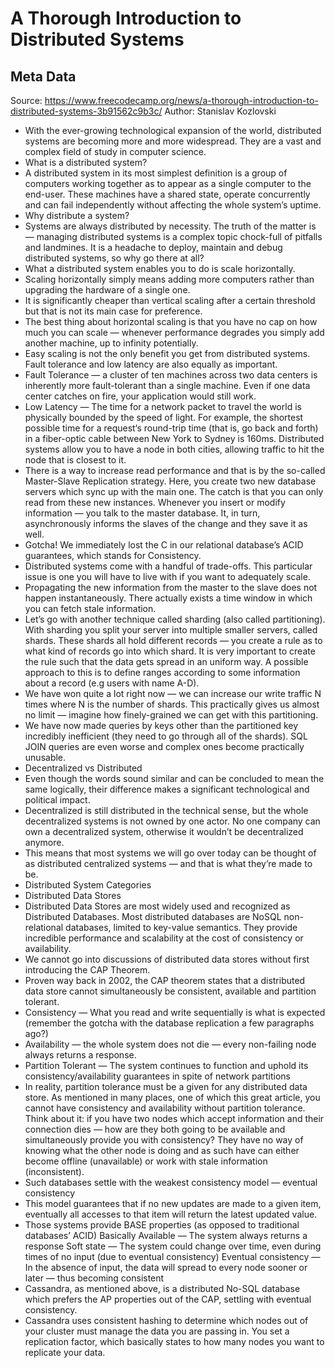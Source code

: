 # A Thorough Introduction to Distributed Systems

## Meta Data

Source:  https://www.freecodecamp.org/news/a-thorough-introduction-to-distributed-systems-3b91562c9b3c/ 
Author: Stanislav Kozlovski

- With the ever-growing technological expansion of the world, distributed systems are becoming more and more widespread. They are a vast and complex field of study in computer science.
- What is a distributed system?
- A distributed system in its most simplest definition is a group of computers working together as to appear as a single computer to the end-user.
  These machines have a shared state, operate concurrently and can fail independently without affecting the whole system’s uptime.
- Why distribute a system?
- Systems are always distributed by necessity. The truth of the matter is — managing distributed systems is a complex topic chock-full of pitfalls and landmines. It is a headache to deploy, maintain and debug distributed systems, so why go there at all?
- What a distributed system enables you to do is scale horizontally.
- Scaling horizontally simply means adding more computers rather than upgrading the hardware of a single one.
- It is significantly cheaper than vertical scaling after a certain threshold but that is not its main case for preference.
- The best thing about horizontal scaling is that you have no cap on how much you can scale — whenever performance degrades you simply add another machine, up to infinity potentially.
- Easy scaling is not the only benefit you get from distributed systems. Fault tolerance and low latency are also equally as important.
- Fault Tolerance — a cluster of ten machines across two data centers is inherently more fault-tolerant than a single machine. Even if one data center catches on fire, your application would still work.
- Low Latency — The time for a network packet to travel the world is physically bounded by the speed of light. For example, the shortest possible time for a request‘s round-trip time (that is, go back and forth) in a fiber-optic cable between New York to Sydney is 160ms. Distributed systems allow you to have a node in both cities, allowing traffic to hit the node that is closest to it.
- There is a way to increase read performance and that is by the so-called Master-Slave Replication strategy. Here, you create two new database servers which sync up with the main one. The catch is that you can only read from these new instances.
  Whenever you insert or modify information — you talk to the master database. It, in turn, asynchronously informs the slaves of the change and they save it as well.
- Gotcha! We immediately lost the C in our relational database’s ACID guarantees, which stands for Consistency.
- Distributed systems come with a handful of trade-offs. This particular issue is one you will have to live with if you want to adequately scale.
- Propagating the new information from the master to the slave does not happen instantaneously. There actually exists a time window in which you can fetch stale information.
- Let’s go with another technique called sharding (also called partitioning).
  With sharding you split your server into multiple smaller servers, called shards. These shards all hold different records — you create a rule as to what kind of records go into which shard. It is very important to create the rule such that the data gets spread in an uniform way.
  A possible approach to this is to define ranges according to some information about a record (e.g users with name A-D).
- We have won quite a lot right now — we can increase our write traffic N times where N is the number of shards. This practically gives us almost no limit — imagine how finely-grained we can get with this partitioning.
- We have now made queries by keys other than the partitioned key incredibly inefficient (they need to go through all of the shards). SQL JOIN queries are even worse and complex ones become practically unusable.
- Decentralized vs Distributed
- Even though the words sound similar and can be concluded to mean the same logically, their difference makes a significant technological and political impact.
- Decentralized is still distributed in the technical sense, but the whole decentralized systems is not owned by one actor. No one company can own a decentralized system, otherwise it wouldn’t be decentralized anymore.
- This means that most systems we will go over today can be thought of as distributed centralized systems — and that is what they’re made to be.
- Distributed System Categories
- Distributed Data Stores
- Distributed Data Stores are most widely used and recognized as Distributed Databases. Most distributed databases are NoSQL non-relational databases, limited to key-value semantics. They provide incredible performance and scalability at the cost of consistency or availability.
- We cannot go into discussions of distributed data stores without first introducing the CAP Theorem.
- Proven way back in 2002, the CAP theorem states that a distributed data store cannot simultaneously be consistent, available and partition tolerant.
- Consistency — What you read and write sequentially is what is expected (remember the gotcha with the database replication a few paragraphs ago?)
- Availability — the whole system does not die — every non-failing node always returns a response.
- Partition Tolerant — The system continues to function and uphold its consistency/availability guarantees in spite of network partitions
- In reality, partition tolerance must be a given for any distributed data store. As mentioned in many places, one of which this great article, you cannot have consistency and availability without partition tolerance.
  Think about it: if you have two nodes which accept information and their connection dies — how are they both going to be available and simultaneously provide you with consistency? They have no way of knowing what the other node is doing and as such have can either become offline (unavailable) or work with stale information (inconsistent).
- Such databases settle with the weakest consistency model — eventual consistency
- This model guarantees that if no new updates are made to a given item, eventually all accesses to that item will return the latest updated value.
- Those systems provide BASE properties (as opposed to traditional databases’ ACID)
  Basically Available — The system always returns a response
  Soft state — The system could change over time, even during times of no input (due to eventual consistency)
  Eventual consistency — In the absence of input, the data will spread to every node sooner or later — thus becoming consistent
- Cassandra, as mentioned above, is a distributed No-SQL database which prefers the AP properties out of the CAP, settling with eventual consistency.
- Cassandra uses consistent hashing to determine which nodes out of your cluster must manage the data you are passing in. You set a replication factor, which basically states to how many nodes you want to replicate your data.
